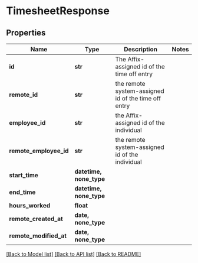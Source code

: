 # TimesheetResponse


## Properties
Name | Type | Description | Notes
------------ | ------------- | ------------- | -------------
**id** | **str** | The Affix-assigned id of the time off entry | 
**remote_id** | **str** | the remote system-assigned id of the time off entry | 
**employee_id** | **str** | the Affix-assigned id of the individual | 
**remote_employee_id** | **str** | the remote system-assigned id of the individual | 
**start_time** | **datetime, none_type** |  | 
**end_time** | **datetime, none_type** |  | 
**hours_worked** | **float** |  | 
**remote_created_at** | **date, none_type** |  | 
**remote_modified_at** | **date, none_type** |  | 

[[Back to Model list]](../README.md#documentation-for-models) [[Back to API list]](../README.md#documentation-for-api-endpoints) [[Back to README]](../README.md)


